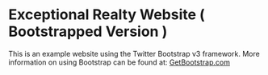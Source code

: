 # Exceptional Realty Website ( Bootstrapped Version )

This is an example website using the Twitter Bootstrap v3 framework.
More information on using Bootstrap can be found at:
[GetBootstrap.com](http://getbootstrap.com)

